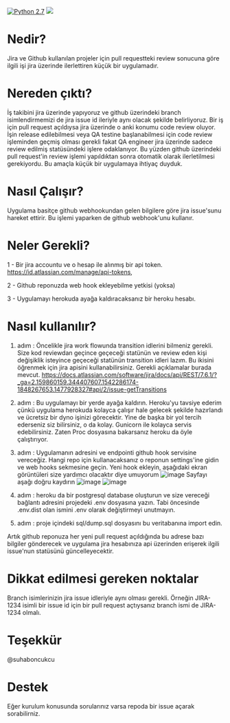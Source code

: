 [![Python 2.7](https://img.shields.io/badge/python-2.7.15-blue.svg)](https://www.python.org/downloads/release/python-270/)
<a href="https://codeclimate.com/github/inarli/github-jira-issue-updater/maintainability"><img src="https://api.codeclimate.com/v1/badges/fd1ed433dc911e48178f/maintainability" /></a>

# Nedir? 
Jira ve Github kullanılan projeler için pull requestteki review sonucuna göre ilgili işi jira üzerinde ilerlettiren küçük bir uygulamadır.

# Nereden çıktı?
İş takibini jira üzerinde yapıyoruz ve github üzerindeki branch isimlendirmemizi de jira issue id ileriyle aynı olacak şekilde belirliyoruz.
Bir iş için pull request açıldıysa jira üzerinde o anki konumu code review oluyor. 
İşin release edilebilmesi veya QA testine başlanabilmesi için code review işleminden geçmiş olması gerekli fakat QA engineer jira üzerinde sadece review edilmiş statüsündeki işlere odaklanıyor.
Bu yüzden github üzerindeki pull request'in review işlemi yapıldıktan sonra otomatik olarak ilerletilmesi gerekiyordu. Bu amaçla küçük bir uygulamaya ihtiyaç duyduk.

# Nasıl Çalışır?
Uygulama basitçe github webhookundan gelen bilgilere göre jira issue'sunu hareket ettirir. Bu işlemi yaparken de github webhook'unu kullanır.

# Neler Gerekli?
1 - Bir jira accountu ve o hesap ile alınmış bir api token. https://id.atlassian.com/manage/api-tokens,

2 - Github reponuzda web hook ekleyebilme yetkisi (yoksa)

3 - Uygulamayı herokuda ayağa kaldıracaksanız bir heroku hesabı.

# Nasıl kullanılır?
1. adım : Öncelikle jira work flowunda transition idlerini bilmeniz gerekli.
Size kod reviewdan geçince geçeceği statünün ve review eden kişi değişiklik isteyince geçeceği statünün transition idleri lazım. Bu ikisini öğrenmek için jira apisini kullanabilirsiniz. Gerekli açıklamalar burada mevcut.
https://docs.atlassian.com/software/jira/docs/api/REST/7.6.1/?_ga=2.159860159.344407607.1542286174-1848267653.1477928327#api/2/issue-getTransitions

2. adım : Bu uygulamayı bir yerde ayağa kaldırın. Heroku'yu tavsiye ederim çünkü uygulama herokuda kolayca çalışır hale gelecek şekilde hazırlandı ve ücretsiz bir dyno işinizi görecektir. Yine de başka bir yol tercih ederseniz siz bilirsiniz, o da kolay. Gunicorn ile kolayca servis edebilirsiniz. Zaten Proc dosyasına bakarsanız heroku da öyle çalıştırıyor. 
3. adım : Uygulamanın adresini ve endpointi github hook servisine vereceğiz. Hangi repo için kullanacaksanız o reponun settings'ine gidin ve web hooks sekmesine geçin. Yeni hook ekleyin, aşağıdaki ekran görüntüleri size yardımcı olacaktır diye umuyorum
![image](https://user-images.githubusercontent.com/1387333/48555337-f762a680-e8f1-11e8-84bd-02b40c6c3a5c.png)
Sayfayı aşağı doğru kaydırın
![image](https://user-images.githubusercontent.com/1387333/48555386-1a8d5600-e8f2-11e8-9e90-be53839a16ba.png)
![image](https://user-images.githubusercontent.com/1387333/48555248-aeaaed80-e8f1-11e8-9b13-c808b0fd033c.png)
4. adım : heroku da bir postgresql database oluşturun ve size vereceği bağlantı adresini projedeki .env dosyasına yazın. Tabi öncesinde .env.dist olan ismini .env olarak değiştirmeyi unutmayın.
5. adım : proje içindeki sql/dump.sql dosyasını bu veritabanına import edin.

Artık github reponuza her yeni pull request açıldığında bu adrese bazı bilgiler gönderecek ve uygulama jira hesabınıza api üzerinden erişerek ilgili issue'nun statüsünü güncelleyecektir.

# Dikkat edilmesi gereken noktalar
Branch isimlerinizin jira issue idleriyle aynı olması gerekli. Örneğin JIRA-1234 isimli bir issue id için bir pull request açtıysanız branch ismi de JIRA-1234 olmalı.

# Teşekkür
@suhaboncukcu

# Destek
Eğer kurulum konusunda sorularınız varsa repoda bir issue açarak sorabilirniz.

